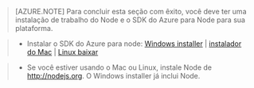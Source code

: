 > [AZURE.NOTE]
> Para concluir esta seção com êxito, você deve ter uma instalação de trabalho do Node e o SDK do Azure para Node para sua plataforma.

>* Instalar o SDK do Azure para node: <a href="http://go.microsoft.com/fwlink/?LinkId=254279">Windows installer</a> | <a href="http://go.microsoft.com/fwlink/?LinkId=253471">instalador do Mac</a> | <a href="http://go.microsoft.com/fwlink/?LinkId=253472">Linux baixar</a></li>

>* Se você estiver usando o Mac ou Linux, instale Node de <a href="http://nodejs.org">http://nodejs.org</a>. O Windows installer já inclui Node.



